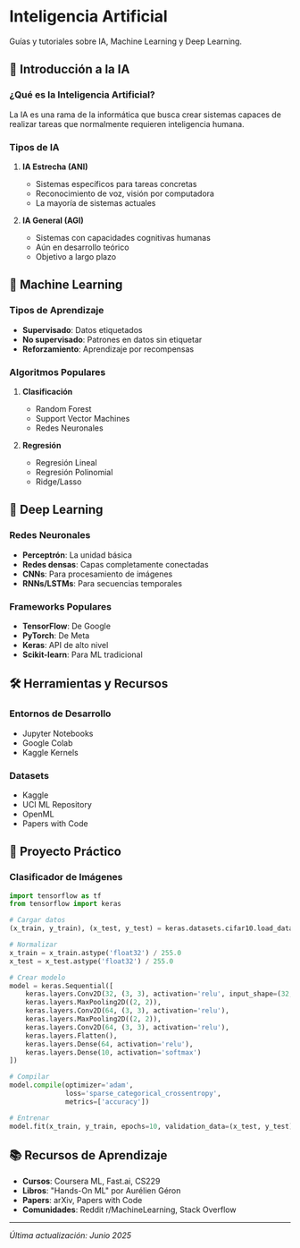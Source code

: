 # Inteligencia Artificial

Guías y tutoriales sobre IA, Machine Learning y Deep Learning.

## 🧠 Introducción a la IA

### ¿Qué es la Inteligencia Artificial?

La IA es una rama de la informática que busca crear sistemas capaces de realizar tareas que normalmente requieren inteligencia humana.

### Tipos de IA

1. **IA Estrecha (ANI)**
   - Sistemas específicos para tareas concretas
   - Reconocimiento de voz, visión por computadora
   - La mayoría de sistemas actuales

2. **IA General (AGI)**
   - Sistemas con capacidades cognitivas humanas
   - Aún en desarrollo teórico
   - Objetivo a largo plazo

## 🤖 Machine Learning

### Tipos de Aprendizaje

- **Supervisado**: Datos etiquetados
- **No supervisado**: Patrones en datos sin etiquetar
- **Reforzamiento**: Aprendizaje por recompensas

### Algoritmos Populares

1. **Clasificación**
   - Random Forest
   - Support Vector Machines
   - Redes Neuronales

2. **Regresión**
   - Regresión Lineal
   - Regresión Polinomial
   - Ridge/Lasso

## 🧠 Deep Learning

### Redes Neuronales

- **Perceptrón**: La unidad básica
- **Redes densas**: Capas completamente conectadas
- **CNNs**: Para procesamiento de imágenes
- **RNNs/LSTMs**: Para secuencias temporales

### Frameworks Populares

- **TensorFlow**: De Google
- **PyTorch**: De Meta
- **Keras**: API de alto nivel
- **Scikit-learn**: Para ML tradicional

## 🛠️ Herramientas y Recursos

### Entornos de Desarrollo
- Jupyter Notebooks
- Google Colab
- Kaggle Kernels

### Datasets
- Kaggle
- UCI ML Repository
- OpenML
- Papers with Code

## 🎯 Proyecto Práctico

### Clasificador de Imágenes

```python
import tensorflow as tf
from tensorflow import keras

# Cargar datos
(x_train, y_train), (x_test, y_test) = keras.datasets.cifar10.load_data()

# Normalizar
x_train = x_train.astype('float32') / 255.0
x_test = x_test.astype('float32') / 255.0

# Crear modelo
model = keras.Sequential([
    keras.layers.Conv2D(32, (3, 3), activation='relu', input_shape=(32, 32, 3)),
    keras.layers.MaxPooling2D((2, 2)),
    keras.layers.Conv2D(64, (3, 3), activation='relu'),
    keras.layers.MaxPooling2D((2, 2)),
    keras.layers.Conv2D(64, (3, 3), activation='relu'),
    keras.layers.Flatten(),
    keras.layers.Dense(64, activation='relu'),
    keras.layers.Dense(10, activation='softmax')
])

# Compilar
model.compile(optimizer='adam',
              loss='sparse_categorical_crossentropy',
              metrics=['accuracy'])

# Entrenar
model.fit(x_train, y_train, epochs=10, validation_data=(x_test, y_test))
```

## 📚 Recursos de Aprendizaje

- **Cursos**: Coursera ML, Fast.ai, CS229
- **Libros**: "Hands-On ML" por Aurélien Géron
- **Papers**: arXiv, Papers with Code
- **Comunidades**: Reddit r/MachineLearning, Stack Overflow

---

*Última actualización: Junio 2025*
